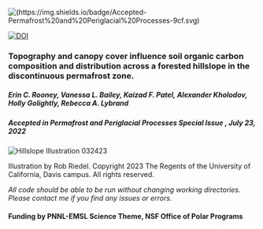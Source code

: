 ![(https://img.shields.io/badge/Accepted-Permafrost%20and%20Periglacial%20Processes-9cf.svg)](https://img.shields.io/badge/Accepted-Permafrost%20and%20Periglacial%20Processes-9cf.svg)

<a href="https://doi.org/10.5281/zenodo.8071247"><img src="https://zenodo.org/badge/DOI/10.5281/zenodo.8071247.svg" alt="DOI"></a>

### Topography and canopy cover influence soil organic carbon composition and distribution across a forested hillslope in the discontinuous permafrost zone. 

##### Erin C. Rooney, Vanessa L. Bailey, Kaizad F. Patel, Alexander Kholodov, Holly Golightly, Rebecca A. Lybrand

##### *Accepted in Permafrost and Periglacial Processes Special Issue , July 23, 2022*

![Hillslope Illustration 032423](https://github.com/Erin-Rooney/Y1_fairbanks/assets/61806923/44f66f7b-fd5d-4a3a-954d-e238e4641326)

Illustration by Rob Riedel. Copyright 2023 The Regents of the University of California, Davis campus. All rights reserved.

*All code should be able to be run without changing working directories. Please contact me if you find any issues or errors.*

#### Funding by PNNL-EMSL Science Theme, NSF Office of Polar Programs 
